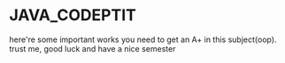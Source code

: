 # JAVA_CODEPTIT
here're some important works you need to get an A+ in this subject(oop). trust me, good luck and have a nice semester
